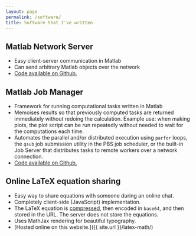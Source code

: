 ```yaml
---
layout: page
permalink: /software/
title: Software that I've written
---
```


## Matlab Network Server

* Easy client-server communication in Matlab
* Can send arbitrary Matlab objects over the network
* [Code available on Github.](https://github.com/bronsonp/matlab-network-server)

## Matlab Job Manager

* Framework for running computational tasks written in Matlab
* Memoises results so that previously computed tasks are returned immediately without redoing the calculation. Example use: when making plots, the plot script can be run repeatedly without needed to wait for the computations each time.
* Automates the parallel and/or distributed execution using `parfor` loops, the `qsub` job submission utility in the PBS job scheduler, or the built-in Job Server that distributes tasks to remote workers over a network connection.
* [Code available on Github.](https://github.com/bronsonp/matlab-job-manager)

## Online LaTeX equation sharing

* Easy way to share equations with someone during an online chat.
* Completely client-side (JavaScript) implementation.
* The LaTeX equation is [compressed](http://pieroxy.net/blog/pages/lz-string/index.html), then encoded in `base64`, and then stored in the URL. The server does not store the equations.
* Uses MathJax rendering for beautiful typography.
* [Hosted online on this website.]({{ site.url }}/latex-math/)
